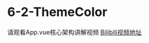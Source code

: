 <!--
 * @Author: your name
 * @Date: 2021-02-10 12:45:06
 * @LastEditTime: 2021-02-12 10:31:09
 * @LastEditors: Please set LastEditors
 * @Description: In User Settings Edit
 * @FilePath: /vuepress-starter/docs/Projects/VenueOnlineManageSystem/6-CoreDifficultResolve/README.md
-->
# 6-2-ThemeColor
请观看App.vue核心架构讲解视频
[Bilibili视频地址](https://www.bilibili.com/video/bv1v54y1Y7iq)
